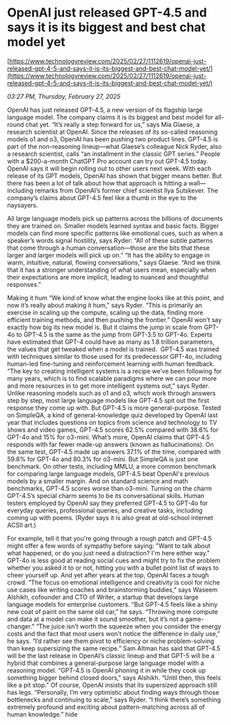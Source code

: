 # OpenAI just released GPT-4.5 and says it is its biggest and best chat model yet

[https://www.technologyreview.com/2025/02/27/1112619/openai-just-released-gpt-4-5-and-says-it-is-its-biggest-and-best-chat-model-yet/](https://www.technologyreview.com/2025/02/27/1112619/openai-just-released-gpt-4-5-and-says-it-is-its-biggest-and-best-chat-model-yet/)

*03:27 PM, Thursday, February 27, 2025*

OpenAI has just released GPT-4.5, a new version of its flagship large language model. The company claims it is its biggest and best model for all-round chat yet. “It’s really a step forward for us,” says Mia Glaese, a research scientist at OpenAI. Since the releases of its so-called reasoning models o1 and o3, OpenAI has been pushing two product lines. GPT-4.5 is part of the non-reasoning lineup—what Glaese’s colleague Nick Ryder, also a research scientist, calls “an installment in the classic GPT series.”  People with a $200-a-month ChatGPT Pro account can try out GPT-4.5 today. OpenAI says it will begin rolling out to other users next week. With each release of its GPT models, OpenAI has shown that bigger means better. But there has been a lot of talk about how that approach is hitting a wall—including remarks from OpenAI’s former chief scientist Ilya Sutskever. The company’s claims about GPT-4.5 feel like a thumb in the eye to the naysayers.

All large language models pick up patterns across the billions of documents they are trained on. Smaller models learned syntax and basic facts. Bigger models can find more specific patterns like emotional cues, such as when a speaker’s words signal hostility, says Ryder: “All of these subtle patterns that come through a human conversation—those are the bits that these larger and larger models will pick up on.” “It has the ability to engage in warm, intuitive, natural, flowing conversations,” says Glaese. “And we think that it has a stronger understanding of what users mean, especially when their expectations are more implicit, leading to nuanced and thoughtful responses.”

Making it hum “We kind of know what the engine looks like at this point, and now it’s really about making it hum,” says Ryder. “This is primarily an exercise in scaling up the compute, scaling up the data, finding more efficient training methods, and then pushing the frontier.” OpenAI won’t say exactly how big its new model is. But it claims the jump in scale from GPT-4o to GPT-4.5 is the same as the jump from GPT-3.5 to GPT-4o. Experts have estimated that GPT-4 could have as many as 1.8 trillion parameters, the values that get tweaked when a model is trained.  GPT-4.5 was trained with techniques similar to those used for its predecessor GPT-4o, including human-led fine-tuning and reinforcement learning with human feedback. “The key to creating intelligent systems is a recipe we’ve been following for many years, which is to find scalable paradigms where we can pour more and more resources in to get more intelligent systems out,” says Ryder.  Unlike reasoning models such as o1 and o3, which work through answers step by step, most large language models like GPT-4.5 spit out the first response they come up with. But GPT-4.5 is more general-purpose. Tested on SimpleQA, a kind of general-knowledge quiz developed by OpenAI last year that includes questions on topics from science and technology to TV shows and video games, GPT-4.5 scores 62.5% compared with 38.6% for GPT-4o and 15% for o3-mini. What’s more, OpenAI claims that GPT-4.5 responds with far fewer made-up answers (known as hallucinations). On the same test, GPT-4.5 made up answers 37.1% of the time, compared with 59.8% for GPT-4o and 80.3% for o3-mini. But SimpleQA is just one benchmark. On other tests, including MMLU, a more common benchmark for comparing large language models, GPT-4.5 beat OpenAI's previous models by a smaller margin. And on standard science and math benchmarks, GPT-4.5 scores worse than o3-mini. Turning on the charm GPT-4.5’s special charm seems to be its conversational skills. Human testers employed by OpenAI say they preferred GPT-4.5 to GPT-4o for everyday queries, professional queries, and creative tasks, including coming up with poems. (Ryder says it is also great at old-school internet ACSII art.)

For example, tell it that you're going through a rough patch and GPT-4.5 might offer a few words of sympathy before saying: "Want to talk about what happened, or do you just need a distraction? I'm here either way." GPT-4o is less good at reading social cues and might try to fix the problem whether you asked it to or not, hitting you with a bullet point list of ways to cheer yourself up.  And yet after years at the top, OpenAI faces a tough crowd. “The focus on emotional intelligence and creativity is cool for niche use cases like writing coaches and brainstorming buddies,” says Waseem Alshikh, cofounder and CTO of Writer, a startup that develops large language models for enterprise customers. “But GPT-4.5 feels like a shiny new coat of paint on the same old car,” he says. “Throwing more compute and data at a model can make it sound smoother, but it’s not a game-changer.” “The juice isn’t worth the squeeze when you consider the energy costs and the fact that most users won’t notice the difference in daily use,” he says. “I’d rather see them pivot to efficiency or niche problem-solving than keep supersizing the same recipe.” Sam Altman has said that GPT-4.5 will be the last release in OpenAI’s classic lineup and that GPT-5 will be a hybrid that combines a general-purpose large language model with a reasoning model. “GPT-4.5 is OpenAI phoning it in while they cook up something bigger behind closed doors," says Alshikh. “Until then, this feels like a pit stop.” Of course, OpenAI insists that its supersized approach still has legs. “Personally, I’m very optimistic about finding ways through those bottlenecks and continuing to scale,” says Ryder. “I think there’s something extremely profound and exciting about pattern-matching across all of human knowledge.” hide

